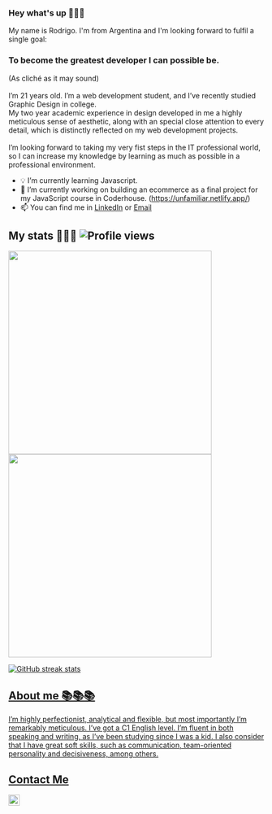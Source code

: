 
### Hey what's up 👋👋👋
<p>
My name is Rodrigo. I'm from Argentina and I'm looking forward to fulfil a single goal: <br>
  <h3>To become the greatest developer I can possible be.</h3>(As cliché as it may sound) <br> <br>  
I’m 21 years old. I’m a web development student, and I’ve recently studied Graphic Design in college. <br>  
My two year academic experience in design developed in me a highly meticulous sense of aesthetic, along with an special close attention to every detail, which is distinctly reflected on my web development projects.<br><br>  
I’m looking forward to taking my very fist steps in the IT professional world, so I can increase my knowledge by learning as much as possible in a professional environment.
</p>

- 💡 I’m currently learning Javascript.
- 🔭 I’m currently working on building an ecommerce as a final project for my JavaScript course in Coderhouse. (https://unfamiliar.netlify.app/)
- 📫 You can find me in <a href="https://www.linkedin.com/in/pereyrarodrigo/">LinkedIn</a> or <a href="mailto:pereyrarodrigo@hotmail.com">Email</a>


## My stats 📝📝📝 ![Profile views](https://gpvc.arturio.dev/PereyraRodrigo) 





<p align="left">
  <a href="https://github.com/PereyraRodrigo"><img width="400" src="https://github-readme-stats.vercel.app/api?username=PereyraRodrigo&show_icons=true&theme=chartreuse-dark">
  <a href="https://github.com/PereyraRodrigo"><img width="400" src="https://github-readme-stats.vercel.app/api/top-langs/?username=PereyraRodrigo&hide=scss,c,hack,makefile&langs_count=10&layout=compact&theme=chartreuse-dark">
</p>
    

![GitHub streak stats](https://github-readme-streak-stats.herokuapp.com/?user=PereyraRodrigo) 

    
## About me 📚📚📚
    
  <p>
      I’m highly perfectionist, analytical and flexible, but most importantly I’m remarkably meticulous. I’ve got a C1 English level. I’m fluent in both speaking and writing, as I’ve been studying since I was a kid. I also consider that I have great soft skills, such as communication, team-oriented personality and decisiveness, among others.
  </p>
      
     
    
## Contact Me

[<img align="left" alt="Pereyra Rodrigo | LinkedIn" width="22px" src="https://cdn.jsdelivr.net/npm/simple-icons@v3/icons/linkedin.svg" />][linkedin]
    
 

 

<!--
**PereyraRodrigo/PereyraRodrigo** is a ✨ _special_ ✨ repository because its `README.md` (this file) appears on your GitHub profile.

Here are some ideas to get you started:

- 🔭 I’m currently working on ...
- 🌱 I’m currently learning ...
- 👯 I’m looking to collaborate on ...
- 🤔 I’m looking for help with ...
- 💬 Ask me about ...
- 📫 How to reach me: ...
- 😄 Pronouns: ...
- ⚡ Fun fact: ...
-->
[linkedin]: https://www.linkedin.com/in/pereyrarodrigo/
